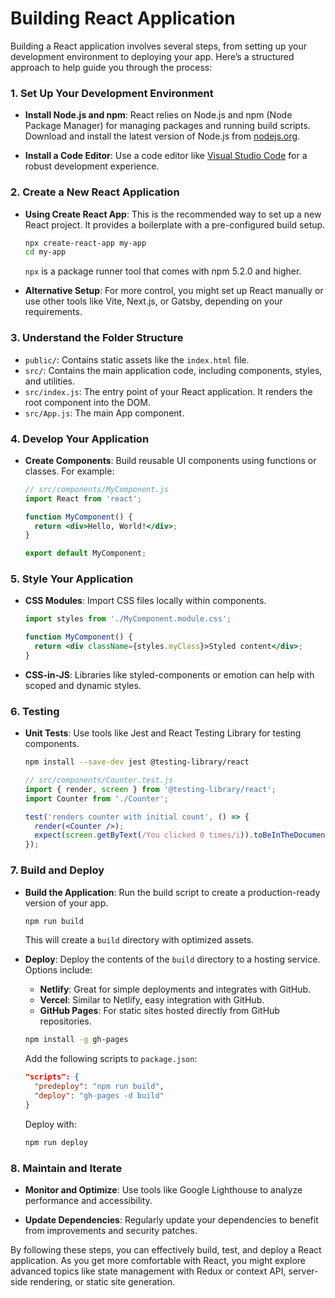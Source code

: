 # Building React Application 

Building a React application involves several steps, from setting up your development environment to deploying your app. Here’s a structured approach to help guide you through the process:

### 1. **Set Up Your Development Environment**

- **Install Node.js and npm**: React relies on Node.js and npm (Node Package Manager) for managing packages and running build scripts. Download and install the latest version of Node.js from [nodejs.org](https://nodejs.org/).

- **Install a Code Editor**: Use a code editor like [Visual Studio Code](https://code.visualstudio.com/) for a robust development experience.

### 2. **Create a New React Application**

- **Using Create React App**: This is the recommended way to set up a new React project. It provides a boilerplate with a pre-configured build setup.

  ```bash
  npx create-react-app my-app
  cd my-app
  ```

  `npx` is a package runner tool that comes with npm 5.2.0 and higher.

- **Alternative Setup**: For more control, you might set up React manually or use other tools like Vite, Next.js, or Gatsby, depending on your requirements.

### 3. **Understand the Folder Structure**

- `public/`: Contains static assets like the `index.html` file.
- `src/`: Contains the main application code, including components, styles, and utilities.
- `src/index.js`: The entry point of your React application. It renders the root component into the DOM.
- `src/App.js`: The main App component.

### 4. **Develop Your Application**

- **Create Components**: Build reusable UI components using functions or classes. For example:

  ```jsx
  // src/components/MyComponent.js
  import React from 'react';

  function MyComponent() {
    return <div>Hello, World!</div>;
  }

  export default MyComponent;
  ```
 
### 5. **Style Your Application**

- **CSS Modules**: Import CSS files locally within components.

  ```jsx
  import styles from './MyComponent.module.css';

  function MyComponent() {
    return <div className={styles.myClass}>Styled content</div>;
  }
  ```

- **CSS-in-JS**: Libraries like styled-components or emotion can help with scoped and dynamic styles.

### 6. **Testing**

- **Unit Tests**: Use tools like Jest and React Testing Library for testing components.

  ```bash
  npm install --save-dev jest @testing-library/react
  ```

  ```jsx
  // src/components/Counter.test.js
  import { render, screen } from '@testing-library/react';
  import Counter from './Counter';

  test('renders counter with initial count', () => {
    render(<Counter />);
    expect(screen.getByText(/You clicked 0 times/i)).toBeInTheDocument();
  });
  ```

### 7. **Build and Deploy**

- **Build the Application**: Run the build script to create a production-ready version of your app.

  ```bash
  npm run build
  ```

  This will create a `build` directory with optimized assets.

- **Deploy**: Deploy the contents of the `build` directory to a hosting service. Options include:

  - **Netlify**: Great for simple deployments and integrates with GitHub.
  - **Vercel**: Similar to Netlify, easy integration with GitHub.
  - **GitHub Pages**: For static sites hosted directly from GitHub repositories.

  ```bash
  npm install -g gh-pages
  ```

  Add the following scripts to `package.json`:

  ```json
  "scripts": {
    "predeploy": "npm run build",
    "deploy": "gh-pages -d build"
  }
  ```

  Deploy with:

  ```bash
  npm run deploy
  ```

### 8. **Maintain and Iterate**

- **Monitor and Optimize**: Use tools like Google Lighthouse to analyze performance and accessibility.

- **Update Dependencies**: Regularly update your dependencies to benefit from improvements and security patches.

By following these steps, you can effectively build, test, and deploy a React application. As you get more comfortable with React, you might explore advanced topics like state management with Redux or context API, server-side rendering, or static site generation.